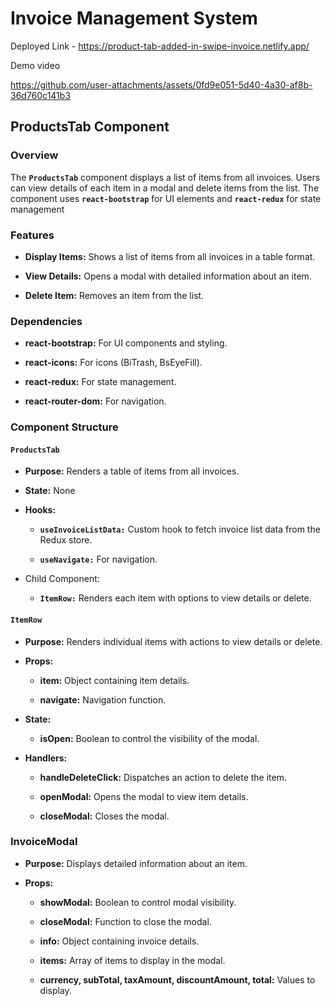 # Invoice Management System

Deployed Link - https://product-tab-added-in-swipe-invoice.netlify.app/

Demo video 

https://github.com/user-attachments/assets/0fd9e051-5d40-4a30-af8b-36d760c141b3

## ProductsTab Component

### Overview

The **`ProductsTab`** component displays a list of items from all invoices. Users can view details of each item in a modal and delete items from the list. The component uses **`react-bootstrap`** for UI elements and **`react-redux`** for state management

### Features

- **Display Items:** Shows a list of items from all invoices in a table format.

- **View Details:** Opens a modal with detailed information about an item.

- **Delete Item:** Removes an item from the list.

### Dependencies

- **react-bootstrap:** For UI components and styling.

- **react-icons:** For icons (BiTrash, BsEyeFill).

- **react-redux:** For state management.

- **react-router-dom:** For navigation.

### Component Structure

#### `ProductsTab`

- **Purpose:** Renders a table of items from all invoices.

- **State:** None

- **Hooks:**

  - **`useInvoiceListData:`** Custom hook to fetch invoice list data from the Redux store.

  - **`useNavigate:`** For navigation.

- Child Component:

  - **`ItemRow:`** Renders each item with options to view details or delete.

#### `ItemRow`

- **Purpose:** Renders individual items with actions to view details or delete.

- **Props:**

  - **item:** Object containing item details.

  - **navigate:** Navigation function.

- **State:**

  - **isOpen:** Boolean to control the visibility of the modal.

- **Handlers:**

  - **handleDeleteClick:** Dispatches an action to delete the item.

  - **openModal:** Opens the modal to view item details.

  - **closeModal:** Closes the modal.

### InvoiceModal

- **Purpose:** Displays detailed information about an item.

- **Props:**

  - **showModal:** Boolean to control modal visibility.

  - **closeModal:** Function to close the modal.

  - **info:** Object containing invoice details.

  - **items:** Array of items to display in the modal.

  - **currency, subTotal, taxAmount, discountAmount, total:** Values to display.
